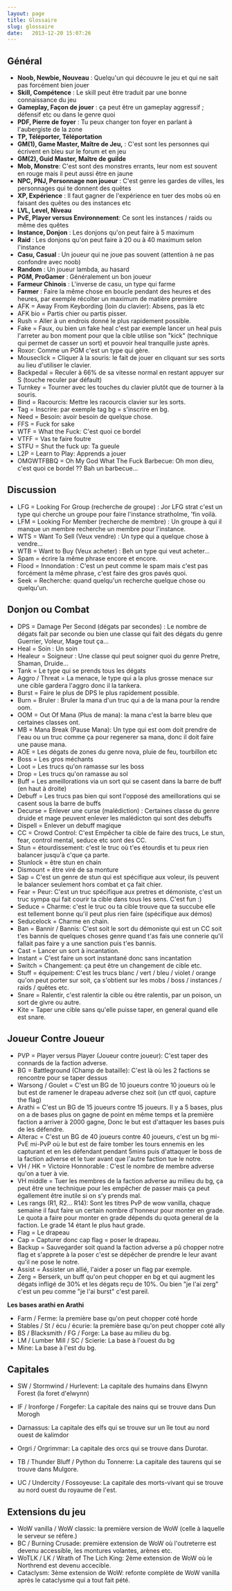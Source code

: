 ```yaml
---
layout: page
title: Glossaire
slug: glossaire
date:   2013-12-20 15:07:26
---
```


<h2 id="general">Général</h2>

* **Noob, Newbie, Nouveau** : Quelqu'un qui découvre le jeu et qui ne sait pas forcément bien jouer
* **Skill, Compétence** : Le skill peut être traduit par une bonne connaissance du jeu
* **Gameplay, Façon de jouer** : ça peut être un gameplay aggressif ; défensif etc ou dans le genre quoi
* **PDF, Pierre de foyer** : Tu peux changer ton foyer en parlant à l'aubergiste de la zone
* **TP, Téléporter, Téléportation**
* **GM(1), Game Master, Maître de Jeu,** : C'est sont les personnes qui écrivent en bleu sur le forum et en jeu
* **GM(2), Guid Master, Maître de guilde**
* **Mob, Monstre**: C'est sont des monstres errants, leur nom est souvent en rouge mais il peut aussi être en jaune
* **NPC, PNJ, Personnage non joueur** : C'est genre les gardes de villes, les personnages qui te donnent des quêtes
* **XP, Expérience** : Il faut gagner de l'expérience en tuer des mobs où en faisant des quêtes ou des instances etc
* **LVL, Level, Niveau**
* **PvE, Player versus Environnement**: Ce sont les instances / raids ou même des quêtes
* **Instance, Donjon** : Les donjons qu'on peut faire à 5 maximum
* **Raid** : Les donjons qu'on peut faire à 20 ou à 40 maximum selon l'instance
* **Casu, Casual** : Un joueur qui ne joue pas souvent (attention à ne pas confondre avec noob)
* **Random** : Un joueur lambda, au hasard
* **PGM, ProGamer** : Généralement un bon joueur
* **Farmeur Chinois** : L'inverse de casu, un type qui farme
* **Farmer** : Faire la même chose en boucle pendant des heures et des heures, par exemple récolter un maximum de matière première
* AFK = Away From Keybording (loin du clavier): Absens, pas là etc
* AFK bio = Partis chier ou partis pisser.
* Rush = Aller à un endrois donné le plus rapidement possible.
* Fake = Faux, ou bien un fake heal c'est par exemple lancer un heal puis l'arreter au bon moment pour que la cible utilise son "kick" (technique qui permet de casser un sort) et pouvoir heal tranquille juste après.
* Roxor: Comme un PGM c'est un type qui gère.
* Mouseclick = Cliquer à la souris: le fait de jouer en cliquant sur ses sorts au lieu d'utiliser le clavier.
* Backpedal = Reculer à 66% de sa vitesse normal en restant appuyer sur S (touche reculer par défault)
* Turnkey = Tourner avec les touches du clavier plutôt que de tourner à la souris.
* Bind = Racourcis: Mettre les racourcis clavier sur les sorts.
* Tag = Inscrire: par exemple tag bg = s'inscrire en bg.
* Need = Besoin: avoir besoin de quelque chose.
* FFS = Fuck for sake
* WTF = What the Fuck: C'est quoi ce bordel
* VTFF = Vas te faire foutre
* STFU = Shut the fuck up: Ta gueule
* L2P = Learn to Play: Apprends a jouer
* OMGWTFBBQ = Oh My God What The Fuck Barbecue: Oh mon dieu, c'est quoi ce bordel ?? Bah un barbecue...

<h2 id="discussion">Discussion</h2>

* LFG = Looking For Group (recherche de groupe) : Jor LFG strat c'est un type qui cherche un groupe pour faire l'instance stratholme, 'fin voilà.
* LFM = Looking For Member (recherche de membre) : Un groupe à qui il manque un membre recherche un membre pour l'instance.
* WTS = Want To Sell (Veux vendre) : Un type qui a quelque chose à vendre...
* WTB = Want to Buy (Veux acheter) : Beh un type qui veut acheter...
* Spam = écrire la même phrase encore et encore.
* Flood = Innondation : C'est un peut comme le spam mais c'est pas forcément la même phrase, c'est faire des gros pavés quoi.
* Seek = Recherche: quand quelqu'un recherche quelque chose ou quelqu'un.

<h2 id="donjon">Donjon ou Combat</h2>

* DPS = Damage Per Second (dégats par secondes) : Le nombre de dégats fait par seconde ou bien une classe qui fait des dégats du genre Guerrier, Voleur, Mage tout ça...
* Heal = Soin : Un soin
* Healeur = Soigneur : Une classe qui peut soigner quoi du genre Pretre, Shaman, Druide...
* Tank = Le type qui se prends tous les dégats
* Aggro / Threat = La menace, le type qui a la plus grosse menace sur une cible gardera l'aggro donc il la tankera.
* Burst = Faire le plus de DPS le plus rapidement possible.
* Burn = Bruler : Bruler la mana d'un truc qui a de la mana pour la rendre oom.
* OOM = Out Of Mana (Plus de mana): la mana c'est la barre bleu que certaines classes ont.
* MB = Mana Break (Pause Mana): Un type qui est oom doit prendre de l'eau ou un truc comme ça pour regenerer sa mana, donc il doit faire une pause mana.
* AOE = Les dégats de zones du genre nova, pluie de feu, tourbillon etc
* Boss = Les gros méchants
* Loot = Les trucs qu'on ramasse sur les boss
* Drop = Les trucs qu'on ramasse au sol
* Buff = Les ameillorations via un sort qui se casent dans la barre de buff (en haut à droite)
* Debuff = Les trucs pas bien qui sont l'opposé des ameillorations qui se casent sous la barre de buffs
* Decurse = Enlever une curse (malédiction) : Certaines classe du genre druide et mage peuvent enlever les malédicton qui sont des debuffs
* Dispell = Enlever un debuff magique
* CC = Crowd Control: C'est Empêcher ta cible de faire des trucs, Le stun, fear, control mental, seduce etc sont des CC.
* Stun = étourdissement: c'est le truc où t'es étourdis et tu peux rien balancer jusqu'à c'que ça parte.
* Stunlock = être stun en chain
* Dismount = être viré de sa monture
* Sap = C'est un genre de stun qui est spécifique aux voleur, ils peuvent le balancer seulement hors combat et ça fait chier.
* Fear = Peur: C'est un truc spécifique aux pretres et démoniste, c'est un truc sympa qui fait courir ta cible dans tous les sens. C'est fun :)
* Seduce = Charme: c'est le truc ou ta cible trouve que ta succube elle est tellement bonne qu'il peut plus rien faire (spécifique aux démos)
* Seducelock = Charme en chain.
* Ban = Bannir / Bannis: C'est soit le sort du démoniste qui est un CC soit t'es bannis de quelques choses genre quand t'as fais une connerie qu'il fallait pas faire y a une sanction puis t'es bannis.
* Cast = Lancer un sort à incantation.
* Instant = C'est faire un sort instantané donc sans incantation
* Switch = Changement: ça peut être un changement de cible etc.
* Stuff = équipement: C'est les trucs blanc / vert / bleu / violet / orange qu'on peut porter sur soit, ça s'obtient sur les mobs / boss / instances / raids / quêtes etc.
* Snare = Ralentir, c'est ralentir la cible ou être ralentis, par un poison, un sort de givre ou autre.
* Kite = Taper une cible sans qu'elle puisse taper, en general quand elle est snare.

<h2 id="jcj">Joueur Contre Joueur</h2>

* PVP = Player versus Player (Joueur contre joueur): C'est taper des connards de la faction adverse.
* BG = Battleground (Champ de bataille): C'est là où les 2 factions se rencontre pour se taper dessus
* Warsong / Goulet = C'est un BG de 10 joueurs contre 10 joueurs où le but est de ramener le drapeau adverse chez soit (un ctf quoi, capture the flag)
* Arathi = C'est un BG de 15 joueurs contre 15 joueurs. Il y a 5 bases, plus on a de bases plus on gagne de point en même temps et la première faction a arriver à 2000 gagne, Donc le but est d'attaquer les bases puis de les défendre.
* Alterac = C'est un BG de 40 joueurs contre 40 joueurs, c'est un bg mi-PvE mi-PvP où le but est de faire tomber les tours ennemis en les capturant et en les défendant pendant 5mins puis d'attaquer le boss de la faction adverse et le tuer avant que l'autre faction tue le notre.
* VH / HK = Victoire Honnorable : C'est le nombre de membre adverse qu'on a tuer à vie.
* VH middle = Tuer les membres de la faction adverse au milieu du bg, ça peut être une technique pour les empêcher de passer mais ça peut égallement être inutile si on s'y prends mal.
* Les rangs (R1, R2... R14): Sont les titres PvP de wow vanilla, chaque semaine il faut faire un certain nombre d'honneur pour monter en grade. Le quota a faire pour monter en grade dépends du quota general de la faction. Le grade 14 étant le plus haut grade.
* Flag = Le drapeau
* Cap = Capturer donc cap flag = poser le drapeau.
* Backup = Sauvegarder soit quand la faction adverse a pû chopper notre flag et s'apprete à la poser c'est se dépêcher de prendre le leur avant qu'il ne pose le notre.
* Assist = Assister un allié, l'aider a poser un flag par exemple.
* Zerg = Berserk, un buff qu'on peut chopper en bg et qui augment les dégats infligé de 30% et les dégats reçu de 10%. Ou bien "je l'ai zerg" c'est un peu comme "je l'ai burst" c'est pareil.

**Les bases arathi en Arathi**

* Farm / Ferme: la première base qu'on peut chopper coté horde
* Stables / St / écu / écurie: la première base qu'on peut chopper coté ally
* BS / Blacksmith / FG / Forge: La base au milieu du bg.
* LM / Lumber Mill / SC / Scierie: La base à l'ouest du bg
* Mine: La base à l'est du bg.

<h2 id="capitales">Capitales</h2>

* SW / Stormwind / Hurlevent: La capitale des humains dans Elwynn Forest (la foret d'elwynn)
* IF / Ironforge / Forgefer: La capitale des nains qui se trouve dans Dun Morogh
* Darnassus: La capitale des elfs qui se trouve sur un île tout au nord ouest de kalimdor

* Orgri / Orgrimmar: La capitale des orcs qui se trouve dans Durotar.
* TB / Thunder Bluff / Python du Tonnerre: La capitale des taurens qui se trouve dans Mulgore.
* UC / Undercity / Fossoyeuse: La capitale des morts-vivant qui se trouve au nord ouest du royaume de l'est.

<h2 id="extensions">Extensions du jeu</h2>

* WoW vanilla / WoW classic: la première version de WoW (celle à laquelle le serveur se réfère.)
* BC / Burning Crusade: première extension de WoW où l'outreterre est devenu accessible, les montures volantes, arènes etc.
* WoTLK / LK / Wrath of The Lich King: 2ème extension de WoW où le Northrend est devenu accecible.
* Cataclysm: 3ème extension de WoW: refonte complète de WoW vanilla après le cataclysme qui a tout fait pété.
